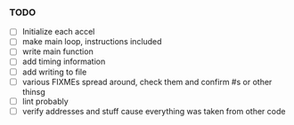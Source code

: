 ### TODO

- [ ] Initialize each accel 
- [ ] make main loop, instructions included 
- [ ] write main function 
- [ ] add timing information
- [ ] add writing to file
- [ ] various FIXMEs spread around, check them and confirm #s or other thinsg 
- [ ] lint probably 
- [ ] verify addresses and stuff cause everything was taken from other code
